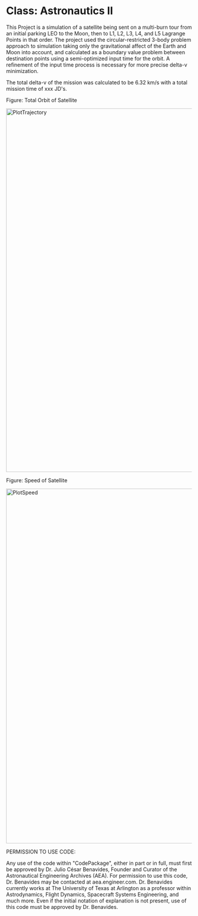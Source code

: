 # Class: Astronautics II

This Project is a simulation of a satellite being sent on a multi-burn tour from an initial parking LEO to the Moon, then to L1, L2, L3, L4, and L5 Lagrange Points in that order. The project used the circular-restricted 3-body problem approach to simulation taking only the gravitational affect of the Earth and Moon into account, and calculated as a boundary value problem between destination points using a semi-optimized input time for the orbit. A refinement of the input time process is necessary for more precise delta-v minimization.

The total delta-v of the mission was calculated to be 6.32 km/s with a total mission time of xxx JD's.

Figure: Total Orbit of Satellite

<img width="1904" height="987" alt="PlotTrajectory" src="https://github.com/user-attachments/assets/5ca62ffa-3d59-4dec-8304-811b6b31715e" />

Figure: Speed of Satellite

<img width="1920" height="963" alt="PlotSpeed" src="https://github.com/user-attachments/assets/6cc73212-0d01-420d-b76d-385d7f1d583b" />

PERMISSION TO USE CODE:

Any use of the code within "CodePackage", either in part or in full, must first be approved by Dr. Julio César Benavides, Founder and Curator of the Astronautical Engineering Archives (AEA). For permission to use this code, Dr. Benavides may be contacted at aea.engineer.com. Dr. Benavides currently works at The University of Texas at Arlington as a professor within Astrodynamics, Flight Dynamics, Spacecraft Systems Engineering, and much more. Even if the initial notation of explanation is not present, use of this code must be approved by Dr. Benavides.
